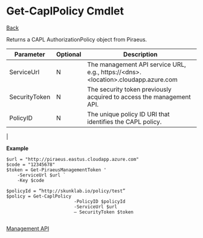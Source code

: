 ﻿
Get-CaplPolicy Cmdlet
===
[Back](MgmtApi.md)

Returns a CAPL AuthorizationPolicy object from Piraeus.



| **Parameter** | **Optional** | **Description**                                                                       |
|---------------|--------------|---------------------------------------------------------------------------------------|
| ServiceUrl    | N            | The management API service URL, e.g., https://\<dns\>.\<location\>.cloudapp.azure.com |
| SecurityToken | N            | The security token previously acquired to access the management API.                  |
| PolicyID      | N            | The unique policy ID URI that identifies the CAPL policy.                             |
|                                                                                                         

**Example**
```
$url = "http://piraeus.eastus.cloudapp.azure.com"  
$code = "12345678"  
$token = Get-PiraeusManagementToken '
	-ServiceUrl $url `
	-Key $code

$policyId = “http://skunklab.io/policy/test”
$policy = Get-CaplPolicy
                         -PolicyID $policyId  
                         -ServiceUrl $url  
                         – SecurityToken $token
                                          
```
[Management API](MgmtApi.md)




